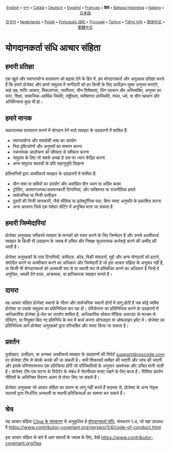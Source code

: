 <div align="center">
<sub>

[English](../../CODE_OF_CONDUCT.md) • [বাংলা](../bn/CODE_OF_CONDUCT.md) • [Català](../ca/CODE_OF_CONDUCT.md) • [Deutsch](../de/CODE_OF_CONDUCT.md) • [Español](../es/CODE_OF_CONDUCT.md) • [Français](../fr/CODE_OF_CONDUCT.md) • <b>हिंदी</b> • [Bahasa Indonesia](../id/CODE_OF_CONDUCT.md) • [Italiano](../it/CODE_OF_CONDUCT.md) • [日本語](../ja/CODE_OF_CONDUCT.md)

</sub>
<sub>

[한국어](../ko/CODE_OF_CONDUCT.md) • [Nederlands](../nl/CODE_OF_CONDUCT.md) • [Polski](../pl/CODE_OF_CONDUCT.md) • [Português (BR)](../pt-BR/CODE_OF_CONDUCT.md) • [Русский](../ru/CODE_OF_CONDUCT.md) • [Türkçe](../tr/CODE_OF_CONDUCT.md) • [Tiếng Việt](../vi/CODE_OF_CONDUCT.md) • [简体中文](../zh-CN/CODE_OF_CONDUCT.md) • [繁體中文](../zh-TW/CODE_OF_CONDUCT.md)

</sub>
</div>

# योगदानकर्ता संधि आचार संहिता

## हमारी प्रतिज्ञा

एक खुले और स्वागतयोग्य वातावरण को बढ़ावा देने के हित में, हम
योगदानकर्ता और अनुरक्षक प्रतिज्ञा करते हैं कि हमारे प्रोजेक्ट और
हमारे समुदाय में भागीदारी को हर किसी के लिए उत्पीड़न-मुक्त अनुभव बनाएंगे, चाहे उम्र, शरीर
आकार, विकलांगता, जातीयता, यौन विशेषताएं, लिंग पहचान और अभिव्यक्ति,
अनुभव का स्तर, शिक्षा, सामाजिक-आर्थिक स्थिति, राष्ट्रीयता, व्यक्तिगत
उपस्थिति, नस्ल, धर्म, या यौन पहचान और अभिविन्यास कुछ भी हो।

## हमारे मानक

सकारात्मक वातावरण बनाने में योगदान देने वाले व्यवहार के उदाहरणों
में शामिल हैं:

- स्वागतयोग्य और समावेशी भाषा का उपयोग
- भिन्न दृष्टिकोणों और अनुभवों का सम्मान करना
- रचनात्मक आलोचना को सौम्यता से स्वीकार करना
- समुदाय के लिए जो सबसे अच्छा है उस पर ध्यान केंद्रित करना
- अन्य समुदाय सदस्यों के प्रति सहानुभूति दिखाना

प्रतिभागियों द्वारा अस्वीकार्य व्यवहार के उदाहरणों में शामिल हैं:

- यौन भाषा या छवियों का उपयोग और अवांछित यौन ध्यान या
  अग्रिम कदम
- ट्रोलिंग, अपमानजनक/अपमानकारी टिप्पणियां, और व्यक्तिगत या राजनीतिक हमले
- सार्वजनिक या निजी उत्पीड़न
- दूसरों की निजी जानकारी, जैसे भौतिक या इलेक्ट्रॉनिक
  पता, बिना स्पष्ट अनुमति के प्रकाशित करना
- अन्य आचरण जिसे एक
  पेशेवर सेटिंग में अनुचित माना जा सकता है

## हमारी जिम्मेदारियां

प्रोजेक्ट अनुरक्षक स्वीकार्य व्यवहार के मानकों को स्पष्ट करने के लिए जिम्मेदार हैं
और उनसे अस्वीकार्य व्यवहार के किसी भी उदाहरण के जवाब में उचित और निष्पक्ष सुधारात्मक कार्रवाई करने की उम्मीद की जाती है।

प्रोजेक्ट अनुरक्षकों के पास टिप्पणियों, कमिट्स, कोड, विकी संपादनों, मुद्दों और अन्य योगदानों को हटाने, संपादित करने या
अस्वीकार करने का अधिकार और जिम्मेदारी है जो इस आचार संहिता के अनुरूप नहीं हैं, या किसी भी योगदानकर्ता को अस्थायी रूप से या
स्थायी रूप से प्रतिबंधित करने का अधिकार है जिन्हें वे अनुचित,
धमकी देने वाला, आक्रामक, या हानिकारक व्यवहार मानते हैं।

## दायरा

यह आचार संहिता प्रोजेक्ट स्थानों के भीतर और सार्वजनिक स्थानों दोनों में लागू होती है
जब कोई व्यक्ति प्रोजेक्ट या उसके समुदाय का प्रतिनिधित्व कर रहा हो। परियोजना का
प्रतिनिधित्व करने के उदाहरणों में आधिकारिक प्रोजेक्ट ई-मेल का उपयोग शामिल है,
आधिकारिक सोशल मीडिया अकाउंट के माध्यम से पोस्टिंग, या नियुक्त किए गए प्रतिनिधि के रूप में कार्य करना
ऑनलाइन या ऑफलाइन इवेंट में। प्रोजेक्ट का प्रतिनिधित्व आगे
प्रोजेक्ट अनुरक्षकों द्वारा परिभाषित और स्पष्ट किया जा सकता है।

## प्रवर्तन

दुर्व्यवहार, उत्पीड़न, या अन्यथा अस्वीकार्य व्यवहार के उदाहरणों की
रिपोर्ट support@roocode.com पर प्रोजेक्ट टीम से संपर्क करके की जा सकती है। सभी शिकायतें
समीक्षा की जाएंगी और जांच की जाएगी और इसके परिणामस्वरूप एक प्रतिक्रिया होगी जो
परिस्थितियों के अनुसार आवश्यक और उचित मानी जाती है। प्रोजेक्ट टीम
एक घटना के रिपोर्टर के संबंध में गोपनीयता बनाए रखने के लिए बाध्य है।
विशिष्ट प्रवर्तन नीतियों के अतिरिक्त विवरण अलग से पोस्ट किए जा सकते हैं।

प्रोजेक्ट अनुरक्षक जो आचार संहिता का पालन या लागू नहीं करते हैं
सद्भाव से, प्रोजेक्ट के अन्य नेतृत्व सदस्यों द्वारा निर्धारित अस्थायी या
स्थायी प्रतिक्रियाओं का सामना कर सकते हैं।

## श्रेय

यह आचार संहिता [Cline के संस्करण][cline_coc] से अनुकूलित है [योगदानकर्ता संधि][homepage], संस्करण 1.4,
जो यहां उपलब्ध है https://www.contributor-covenant.org/version/1/4/code-of-conduct.html

[cline_coc]: https://github.com/cline/cline/blob/main/CODE_OF_CONDUCT.md
[homepage]: https://www.contributor-covenant.org

इस आचार संहिता के बारे में आम सवालों के जवाब के लिए, देखें
https://www.contributor-covenant.org/faq
